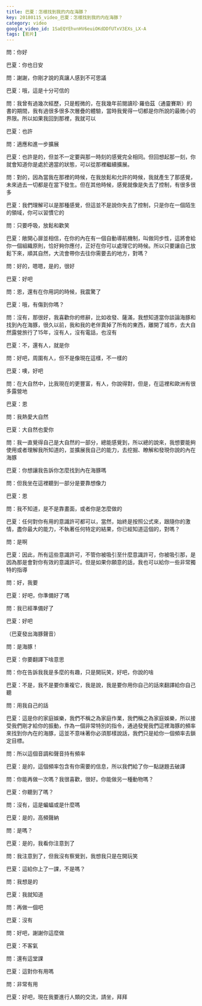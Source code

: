 ```yaml
---
title: 巴夏：怎樣找到我的内在海豚？
key: 20180115_video_巴夏：怎樣找到我的内在海豚？
category: video
google_video_id: 1SaEQYEhvnHV6euiOKdDDfUTxV3EXs_LX-A
tags: [影片]
---
```


問：你好

巴夏：你也日安

問：謝謝，你剛才說的真讓人感到不可思議

巴夏：哦，這是十分可信的

問：我曾有過幾次經歷，只是輕微的，在我幾年前閱讀珍‧羅伯茲（通靈賽斯）的書的期間，我有過很多很多次層疊的體驗，當時我覺得一切都是你所說的最微小的界限。所以如果我回到那裡，我就可以

巴夏：也許

問：適應和進一步擴展

巴夏：也許是的，但並不一定要與那一時刻的感覺完全相同。但回想起那一刻，你就會知道你是處於適當的狀態，可以從那裡繼續擴展。

問：對的，因為當我在那裡的時候，在我放鬆和允許的時候，我就產生了那感覺，未來過去一切都是在當下發生。但在其他時候，感覺就像是失去了控制，有很多很多

巴夏：我們理解可以是那種感覺，但這並不是說你失去了控制，只是你在一個陌生的領域，你可以習慣它的

問：只要呼吸，放鬆和歡笑

巴夏：敞開心扉並相信，在你的內在有一個自動導航機制，叫做同步性，這將會給你一個組織原則，恰好夠你應付，正好在你可以處理它的時候。所以只要讓自己放鬆下來，順其自然，大流會帶你去往你需要去的地方，對嗎？

問：好的，嗯嗯，是的，很好

巴夏：好吧

問：恩，還有在你用詞的時候，我震驚了

巴夏：哦，有傷到你嗎？

問：沒有，那很好，我喜歡你的修辭，比如收發、薩滿，我想知道當你談論海豚和找到內在海豚，很久以前，我和我的老伴賣掉了所有的東西，離開了城市，去大自然露營旅行了15年，沒有人，沒有電話，也沒有

巴夏：不，還有人，就是你

問：好吧，周圍有人，但不是像現在這樣，不一樣的

巴夏：噢，好吧

問：在大自然中，比我現在的更豐富，有人，你說得對，但是，在這裡和歐洲有很多露營地

巴夏：恩

問：我熱愛大自然

巴夏：大自然也愛你

問：我一直覺得自己是大自然的一部分，總能感覺到，所以總的說來，我想要能夠使用或者理解我所知道的，並擴展我自己的能力，去挖掘、瞭解和發現你說的內在海豚

巴夏：你想讓我告訴你怎麼找到內在海豚嗎

問：但我坐在這裡聽到一部分是要靠想像力

巴夏：恩

問：我不知道，是不是靠畫面，或者你是怎麼做的

巴夏：任何對你有用的意識許可都可以，當然，始終是按照公式來，跟隨你的激情，盡你最大的能力，不執著任何特定的結果，你已經知道這個的，對嗎？

問：是啊

巴夏：因此，所有這些意識許可，不管你被吸引至什麼意識許可，你被吸引那，是因為那是會對你有效的意識許可。但是如果你願意的話，我也可以給你一些非常獨特的指導

問：好，我要

巴夏：好吧，你準備好了嗎

問：我已經準備好了

巴夏：好吧

（巴夏發出海豚聲音）

問：是海豚！

巴夏：你要翻譯下啥意思

問：你在告訴我我是多麼的有趣，只是開玩笑，好吧，你說的啥

巴夏：不是，我不是要你重複它，我是說，我是要你用你自己的話來翻譯給你自己聽

問：用我自己的話

巴夏：這是你的家庭娛樂，我們不稱之為家庭作業，我們稱之為家庭娛樂，所以接受我們剛才給你的振動，作為一個非常特別的指令，通過發覺我們這裡海豚的頻率來找到你內在的海豚，這並不意味著你必須那樣說話，我們只是給你一個頻率去鎖定目標。

問：所以這個音調和聲音持有頻率

巴夏：是的，這個頻率包含有你需要的信息，所以我們給了你一點謎題去破譯

問：你能再做一次嗎？我很喜歡，很好。你能做另一種動物嗎？

巴夏：你聽到了嗎？

問：沒有，這是蝙蝠或是什麼嗎

巴夏：是的，高頻聲納

問：是嗎？

巴夏：是的，我看你注意到了

問：我注意到了，但我沒有察覺到，我想我只是在開玩笑

巴夏：這給你上了一課，不是嗎？

問：我想是的

巴夏：我就知道

問：再做一個吧

巴夏：沒有

問：好吧，謝謝你這麼做

巴夏：不客氣

問：還有這堂課

巴夏：這對你有用嗎

問：非常有用

巴夏：好吧，現在我要進行人類的交流，請坐，拜拜
